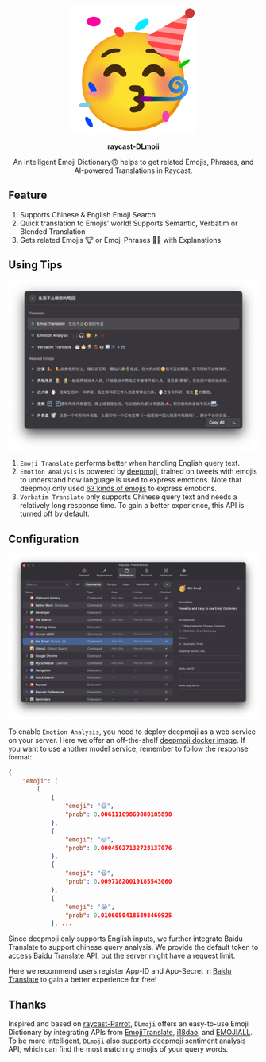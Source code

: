 <p align="center">
  <img src="./assets/dlmoji-icon.png" width="256"/>
</p>
<p align="center">
  <strong>raycast-DLmoji</strong>
</p>
<p align="center">An intelligent Emoji Dictionary🙃 helps to get related Emojis, Phrases, and AI-powered Translations in Raycast.</p>

## Feature

1. Supports Chinese & English Emoji Search
2. Quick translation to Emojis’ world! Supports Semantic, Verbatim or Blended Translation
3. Gets related Emojis 🐮 or Emoji Phrases 🐂🍺 with Explanations

## Using Tips

![List](./assets/Screenshot-3.png)

1. `Emoji Translate` performs better when handling English query text.
2. `Emotion Analysis` is powered by [deepmoji](https://github.com/bfelbo/DeepMoji), trained on tweets with emojis to understand how language is used to express emotions. Note that deepmoji only used [63 kinds of emojis](https://github.com/bfelbo/DeepMoji/blob/master/emoji_overview.png) to express emotions.
3. `Verbatim Translate` only supports Chinese query text and needs a relatively long response time. To gain a better experience, this API is turned off by default.

## Configuration

![Config](./assets/Screenshot-4.png)

To enable `Emotion Analysis`, you need to deploy deepmoji as a web service on your server. Here we offer an off-the-shelf [deepmoji docker image](https://hub.docker.com/r/thandaanda/deepmoji). If you want to use another model service, remember to follow the response format:

```json
{
    "emoji": [
        [
            {
                "emoji": "😅",
                "prob": 0.00611169869080185890
            },
            {
                "emoji": "😒",
                "prob": 0.00045027132728137076
            },
            {
                "emoji": "😫",
                "prob": 0.00971820019185543060
            },
            {
                "emoji": "😭",
                "prob": 0.01060504186898469925
            }, ...
```

Since deepmoji only supports English inputs, we further integrate Baidu Translate to support chinese query analysis. We provide the default token to access Baidu Translate API, but the server might have a request limit. 

Here we recommend users register App-ID and App-Secret in [Baidu Translate](https://fanyi-api.baidu.com/api/trans/product/prodinfo) to gain a better experience for free!

## Thanks

Inspired and based on [raycast-Parrot](https://github.com/Haojen/raycast-Parrot), `DLmoji` offers an easy-to-use Emoji Dictionary by integrating APIs from [EmojiTranslate](https://emojitranslate.com/), [i18dao](https://zhongwenzidian.18dao.cn/to-emoji), and [EMOJIALL](https://www.emojiall.com/). To be more intelligent, `DLmoji` also supports [deepmoji](https://github.com/bfelbo/DeepMoji) sentiment analysis API, which can find the most matching emojis of your query words.

